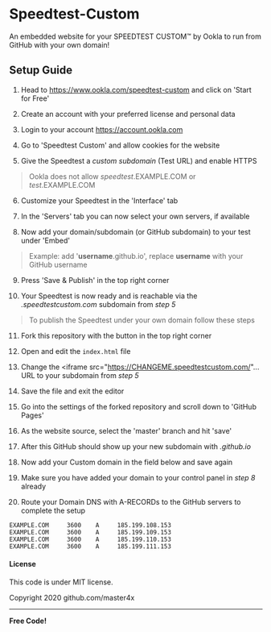 # Speedtest-Custom
An embedded website for your SPEEDTEST CUSTOM™ by Ookla to run from GitHub with your own domain!

## Setup Guide

1. Head to https://www.ookla.com/speedtest-custom and click on 'Start for Free'

2. Create an account with your preferred license and personal data

3. Login to your account https://account.ookla.com

4. Go to 'Speedtest Custom' and allow cookies for the website

5. Give the Speedtest a *custom subdomain* (Test URL) and enable HTTPS

> Ookla does not allow *speedtest*.EXAMPLE.COM or *test*.EXAMPLE.COM

6. Customize your Speedtest in the 'Interface' tab

7. In the 'Servers' tab you can now select your own servers, if available

8. Now add your domain/subdomain (or GitHub subdomain) to your test under 'Embed'

> Example: add '**username**.github.io', replace **username** with your GitHub username

9. Press 'Save & Publish' in the top right corner

10. Your Speedtest is now ready and is reachable via the *.speedtestcustom.com* subdomain from *step 5*

> To publish the Speedtest under your own domain follow these steps

11. Fork this repository with the button in the top right corner

12. Open and edit the `index.html` file

13. Change the <iframe src="https://CHANGEME.speedtestcustom.com/"... URL to your subdomain from *step 5*

14. Save the file and exit the editor

15. Go into the settings of the forked repository and scroll down to 'GitHub Pages'

16. As the website source, select the 'master' branch and hit 'save'

17. After this GitHub should show up your new subdomain with *.github.io*

18. Now add your Custom domain in the field below and save again

19. Make sure you have added your domain to your control panel in *step 8* already

20. Route your Domain DNS with A-RECORDs to the GitHub servers to complete the setup
```
EXAMPLE.COM     3600    A     185.199.108.153
EXAMPLE.COM     3600    A     185.199.109.153
EXAMPLE.COM     3600    A     185.199.110.153
EXAMPLE.COM     3600    A     185.199.111.153
```

#### License
This code is under MIT license.

Copyright 2020 github.com/master4x

----

**Free Code!**
